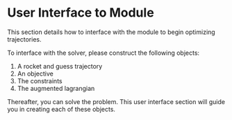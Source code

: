 # User Interface to Module

This section details how to interface with the module to begin optimizing
trajectories.

To interface with the solver, please construct the following objects:
1. A rocket and guess trajectory
2. An objective
3. The constraints
4. The augmented lagrangian

Thereafter, you can solve the problem. This user interface section will guide
you in creating each of these objects.
